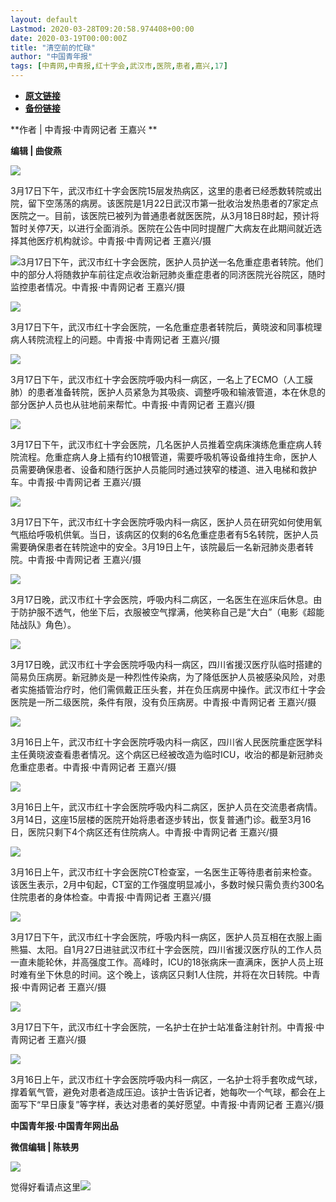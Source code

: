 ```yaml
---
layout: default
Lastmod: 2020-03-28T09:20:58.974408+00:00
date: 2020-03-19T00:00:00Z
title: "清空前的忙碌"
author: "中国青年报"
tags: [中青网,中青报,红十字会,武汉市,医院,患者,嘉兴,17]
---
```


* [**原文链接**](https://mp.weixin.qq.com/s/tBuvDhaaoubwnuYWF5m_RQ)
* [**备份链接**](https://archive.li/wip/vOPly)


**作者 | 中青报·中青网记者 王嘉兴 **

**编辑 | 曲俊燕**

![](/images/post/912120d9c327fe42e3bc1b80e3e53466.jpg)

3月17日下午，武汉市红十字会医院15层发热病区，这里的患者已经悉数转院或出院，留下空荡荡的病房。该医院是1月22日武汉市第一批收治发热患者的7家定点医院之一。目前，该医院已被列为普通患者就医医院，从3月18日8时起，预计将暂时关停7天，以进行全面消杀。医院在公告中同时提醒广大病友在此期间就近选择其他医疗机构就诊。中青报·中青网记者 王嘉兴/摄

  

![](/images/post/cf1dddaa0fb6d65b6ac410c495e0ad3c.jpg)3月17日下午，武汉市红十字会医院，医护人员护送一名危重症患者转院。他们中的部分人将随救护车前往定点收治新冠肺炎重症患者的同济医院光谷院区，随时监控患者情况。中青报·中青网记者 王嘉兴/摄

![](/images/post/b2526b2864f872dbc6ed00da81b2da6e.jpg)

3月17日下午，武汉市红十字会医院，一名危重症患者转院后，黄晓波和同事梳理病人转院流程上的问题。中青报·中青网记者 王嘉兴/摄

  

![](/images/post/494f2fa06cacee217e425ff3a3c4088c.jpg)

3月17日下午，武汉市红十字会医院呼吸内科一病区，一名上了ECMO（人工膜肺）的患者准备转院，医护人员紧急为其吸痰、调整呼吸和输液管道，本在休息的部分医护人员也从驻地前来帮忙。中青报·中青网记者 王嘉兴/摄

  

![](/images/post/f88f610920a6d4887f00e7eccb405197.jpg)

3月17日下午，武汉市红十字会医院，几名医护人员推着空病床演练危重症病人转院流程。危重症病人身上插有约10根管道，需要呼吸机等设备维持生命，医护人员需要确保患者、设备和随行医护人员能同时通过狭窄的楼道、进入电梯和救护车。中青报·中青网记者 王嘉兴/摄

  

![](/images/post/fb8233f7aab6d32297a6f8a373551797.jpg)

3月17日下午，武汉市红十字会医院呼吸内科一病区，医护人员在研究如何使用氧气瓶给呼吸机供氧。当日，该病区的仅剩的6名危重症患者有5名转院，医护人员需要确保患者在转院途中的安全。3月19日上午，该院最后一名新冠肺炎患者转院。中青报·中青网记者 王嘉兴/摄

  

![](/images/post/078e39e0fafedd26dc7c298e929b29df.jpg)

3月17日晚，武汉市红十字会医院，呼吸内科二病区，一名医生在巡床后休息。由于防护服不透气，他坐下后，衣服被空气撑满，他笑称自己是“大白”（电影《超能陆战队》角色）。

  

![](/images/post/3edf15f667f8c91da1dcc651396c140e.jpg)

3月17日晚，武汉市红十字会医院呼吸内科一病区，四川省援汉医疗队临时搭建的简易负压病房。新冠肺炎是一种烈性传染病，为了降低医护人员被感染风险，对患者实施插管治疗时，他们需佩戴正压头套，并在负压病房中操作。武汉市红十字会医院是一所二级医院，条件有限，没有负压病房。中青报·中青网记者 王嘉兴/摄

  

![](/images/post/0531834a36be56abef0f1b74dbe7011d.jpg)

3月16日上午，武汉市红十字会医院呼吸内科一病区，四川省人民医院重症医学科主任黄晓波查看患者情况。这个病区已经被改造为临时ICU，收治的都是新冠肺炎危重症患者。中青报·中青网记者 王嘉兴/摄

  

![](/images/post/8299da40b824eecf01674b15e3c6d3a5.jpg)

3月16日上午，武汉市红十字会医院呼吸内科二病区，医护人员在交流患者病情。3月14日，这座15层楼的医院开始将患者逐步转出，恢复普通门诊。截至3月16日，医院只剩下4个病区还有住院病人。中青报·中青网记者 王嘉兴/摄

  

![](/images/post/69063dee1174016013f0f0c27452cc05.jpg)

3月16日上午，武汉市红十字会医院CT检查室，一名医生正等待患者前来检查。该医生表示，2月中旬起，CT室的工作强度明显减小，多数时候只需负责约300名住院患者的身体检查。中青报·中青网记者 王嘉兴/摄

  

![](/images/post/c180c10d3223d7e4328f13551d742876.jpg)

3月17日下午，武汉市红十字会医院，呼吸内科一病区，医护人员互相在衣服上画熊猫、太阳。自1月27日进驻武汉市红十字会医院，四川省援汉医疗队的工作人员一直未能轮休，并高强度工作。高峰时，ICU的18张病床一直满床，医护人员上班时难有坐下休息的时间。这个晚上，该病区只剩1人住院，并将在次日转院。中青报·中青网记者 王嘉兴/摄

  

![](/images/post/7424e742ff94db6643f08fdc4a5c78b6.jpg)

3月17日下午，武汉市红十字会医院，一名护士在护士站准备注射针剂。中青报·中青网记者 王嘉兴/摄

  

![](/images/post/b3445728f66e69b7b3626946f5f181cb.jpg)

3月16日上午，武汉市红十字会医院呼吸内科一病区，一名护士将手套吹成气球，撑着氧气管，避免对患者造成压迫。该护士告诉记者，她每吹一个气球，都会在上面写下“早日康复”等字样，表达对患者的美好愿望。中青报·中青网记者 王嘉兴/摄

**中国青年报·中国青年网出品**  

**微信编辑 | 陈轶男**

![](/images/post/705dfda6bb5643e34c5db443743fbf86.jpg)

觉得好看请点这里![](/images/post/75cfe91ed7e3db23759ecd10b6c0782e.jpg)

